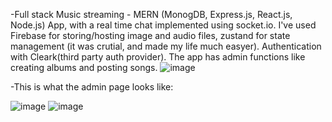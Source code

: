 -Full stack Music streaming - MERN (MonogDB, Express.js, React.js, Node.js) App, with a real time chat implemented using socket.io. I've used Firebase for storing/hosting image and audio files, zustand for state management (it was crutial, and made my life much easyer). Authentication with Cleark(third party auth provider). The app has admin functions like creating albums and posting songs.
![image](https://github.com/user-attachments/assets/43698a56-636e-4d22-8a3a-c45bc158b710)

-This is what the admin page looks like:

![image](https://github.com/user-attachments/assets/4dd5ccf9-9389-4804-b051-364364bce8ba)
![image](https://github.com/user-attachments/assets/1a879d1c-c012-467f-a843-40e08e823b3c)
